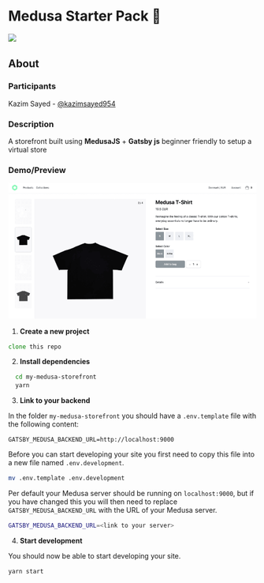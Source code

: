 # Medusa Starter Pack 🛒

<img src="https://github.com/kazimsayed954/medusa/blob/master/resources/banner.png">

## About


### Participants

Kazim Sayed - [@kazimsayed954](https://github.com/patrickmonteiro)

### Description

A storefront built using **MedusaJS** + **Gatsby js** beginner friendly to setup a virtual store

### Demo/Preview
<img src="https://github.com/kazimsayed954/medusa/blob/master/resources/img-1.png">


1. **Create a new  project**

```zsh
clone this repo
```

2. **Install dependencies**

```zsh
  cd my-medusa-storefront
  yarn
```

3. **Link to your backend**

In the folder `my-medusa-storefront` you should have a `.env.template` file with the following content:

```shell
GATSBY_MEDUSA_BACKEND_URL=http://localhost:9000
```

Before you can start developing your site you first need to copy this file into a new file named `.env.development`.

```zsh
mv .env.template .env.development
```

Per default your Medusa server should be running on `localhost:9000`, but if you have changed this you will then need to replace `GATSBY_MEDUSA_BACKEND_URL` with the URL of your Medusa server.

```zsh
GATSBY_MEDUSA_BACKEND_URL=<link to your server>
```

4. **Start development**

You should now be able to start developing your site.

```zsh
yarn start
```

